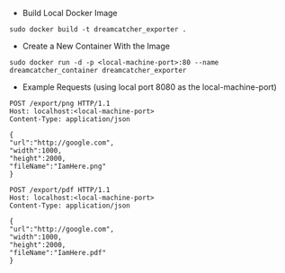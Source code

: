 - Build Local Docker Image
```
sudo docker build -t dreamcatcher_exporter .
```

- Create a New Container With the Image
```
sudo docker run -d -p <local-machine-port>:80 --name dreamcatcher_container dreamcatcher_exporter
```

- Example Requests (using local port 8080 as the local-machine-port)
```
POST /export/png HTTP/1.1
Host: localhost:<local-machine-port>
Content-Type: application/json

{ 
"url":"http://google.com",
"width":1000,
"height":2000,
"fileName":"IamHere.png"
}
```
```
POST /export/pdf HTTP/1.1
Host: localhost:<local-machine-port>
Content-Type: application/json

{ 
"url":"http://google.com",
"width":1000,
"height":2000,
"fileName":"IamHere.pdf"
}
```
